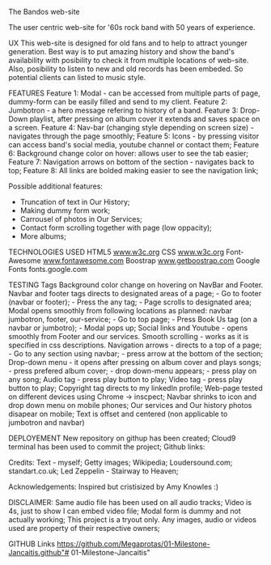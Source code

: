 The Bandos web-site


The user centric web-site for '60s rock band with 50 years of experience.


UX
This web-site is designed for old fans and to help to attract younger generation.
Best way is to put amazing history and show the band's availability with posibility to check it from
multiple locations of web-site.
Also, posibility to listen to new and old records has been embeded. So potential clients can listed to music style.

FEATURES
Feature 1: Modal - can be accessed from multiple parts of page, dummy-form can be easily filled and send to my client.
Feature 2: Jumbotron - a hero message refering to history of a band.
Feature 3: Drop-Down playlist, after pressing on album cover it extends and saves space on a screen.
Feature 4: Nav-bar (changing style depending on screen size) - navigates through the page smoothly;
Feature 5: Icons - by pressing visitor can access band's social media, youtube channel or contact them;
Feature 6: Background change color on hover: allows user to see the tab easier;
Feature 7: Navigation arrows on bottom of the section - navigates back to top;
Feature 8: All links are bolded making easier to see the navigation link;

Possible additional features:
- Truncation of text in Our History;
- Making dummy form work;
- Carrousel of photos in Our Services;
- Contact form scrolling together with page (low oppacity);
- More albums;

TECHNOLOGIES USED
HTML5 www.w3c.org
CSS www.w3c.org
Font-Awesome www.fontawesome.com
Boostrap www.getboostrap.com
Google Fonts fonts.google.com

TESTING
Tags Background color change on hovering on NavBar and Footer.
Navbar and footer tags directs to designated areas of a page;
		- Go to footer (navbar or footer);
		- Press the any tag;
		- Page scrolls to designated area;
Modal opens smoothly from following locations as planned: navbar jumbotron, footer, our-service;
		- Go to top page;
		- Press Book Us tag (on a navbar or jumbotro);
		- Modal pops up;
Social links and Youtube - opens smoothly from Footer and our services.
Smooth scrolling - works as it is specified in css descriptions.
Navigation arrows - directs to a top of a page;
		- Go to any section using navbar;
		- press arrow at the bottom of the section;
Drop-down menu - it opens after pressing on album cover and plays songs;
		- press prefered album cover;
		- drop down-menu appears;
		- press play on any song;
Audio tag - press play button to play;
Video tag - press play button to play;
Copyright tag directs to my linkedIn profile;
Web-page tested on different devices using Chrome -> inscpect;
Navbar shrinks to icon and drop down menu on mobile phones;
Our services and Our history photos disapear on mobile;
Text is offset and centered (non applicable to jumbotron and navbar)

DEPLOYEMENT
New repository on githup has been created;
Cloud9 terminal has been used to commit the project;
Github links:

Credits:
Text - myself;
Getty images;
Wikipedia;
Loudersound.com;
standart.co.uk;
Led Zeppelin - Stairway to Heaven;

Acknowledgements:
Inspired but cristisized by Amy Knowles :)

DISCLAIMER:
Same audio file has been used on all audio tracks;
Video is 4s, just to show I can embed video file;
Modal form is dummy and not actually working;
This project is a tryout only. Any images, audio or videos used are property of their respective owners;

GITHUB Links
https://github.com/Megaprotas/01-Milestone-Jancaitis.github"# 01-Milestone-Jancaitis" 
